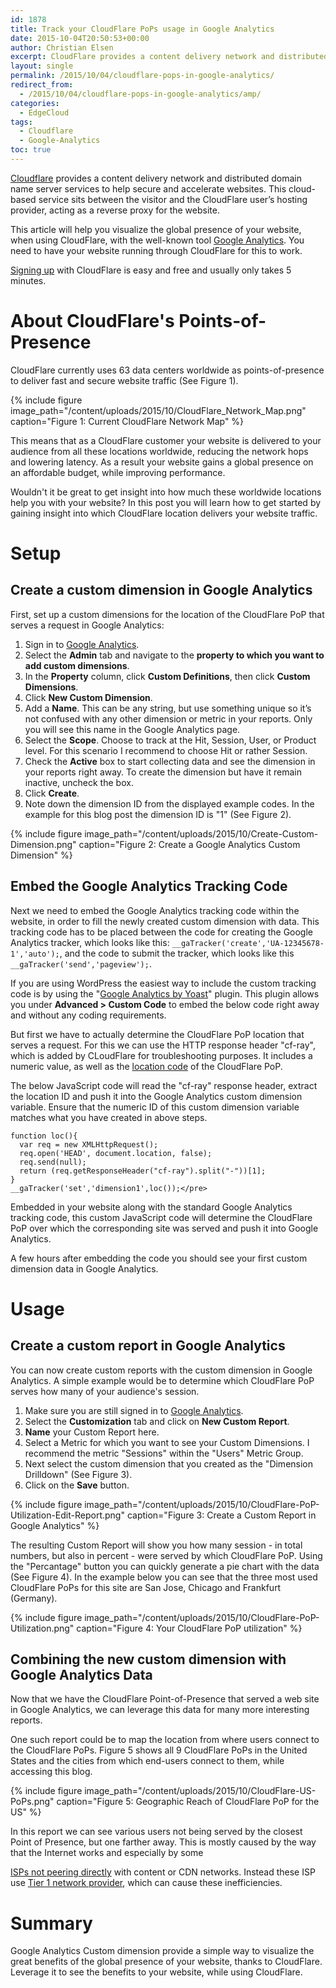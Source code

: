 ```yaml
---
id: 1878
title: Track your CloudFlare PoPs usage in Google Analytics
date: 2015-10-04T20:50:53+00:00
author: Christian Elsen
excerpt: CloudFlare provides a content delivery network and distributed domain name server services to help secure and accelerate websites. This cloud-based service sits between the visitor and the CloudFlare user’s hosting provider, acting as a reverse proxy for the website. This article will help you visualize the global presence of your website, when using CloudFlare, with the well-known tool Google Analytics. You need to have your website running through CloudFlare for this to work.
layout: single
permalink: /2015/10/04/cloudflare-pops-in-google-analytics/
redirect_from:
  - /2015/10/04/cloudflare-pops-in-google-analytics/amp/
categories:
  - EdgeCloud
tags:
  - Cloudflare
  - Google-Analytics
toc: true
---
```

[Cloudflare](https://www.cloudflare.com/) provides a content delivery network and distributed domain name server services to help secure and accelerate websites. This cloud-based service sits between the visitor and the CloudFlare user’s hosting provider, acting as a reverse proxy for the website.

This article will help you visualize the global presence of your website, when using CloudFlare, with the well-known tool [Google Analytics](https://www.google.com/analytics/). You need to have your website running through CloudFlare for this to work.

[Signing up](https://www.cloudflare.com/a/sign-up) with CloudFlare is easy and free and usually only takes 5 minutes.

# About CloudFlare's Points-of-Presence

CloudFlare currently uses 63 data centers worldwide as points-of-presence to deliver fast and secure website traffic (See Figure 1).

{% include figure image_path="/content/uploads/2015/10/CloudFlare_Network_Map.png" caption="Figure 1: Current CloudFlare Network Map" %}

This means that as a CloudFlare customer your website is delivered to your audience from all these locations worldwide, reducing the network hops and lowering latency. As a result your website gains a global presence on an affordable budget, while improving performance.

Wouldn't it be great to get insight into how much these worldwide locations help you with your website? In this post you will learn how to get started by gaining insight into which CloudFlare location delivers your website traffic.

# Setup

## Create a custom dimension in Google Analytics

First, set up a custom dimensions for the location of the CloudFlare PoP that serves a request in Google Analytics:

  1. Sign in to [Google Analytics](https://www.google.com/analytics/web/#home/).
  2. Select the **Admin** tab and navigate to the **property to which you want to add custom dimensions**.
  3. In the **Property** column, click **Custom Definitions**, then click **Custom Dimensions**.
  4. Click **New Custom Dimension**.
  5. Add a **Name**.
  This can be any string, but use something unique so it’s not confused with any other dimension or metric in your reports. Only you will see this name in the Google Analytics page.
  6. Select the **Scope**.
  Choose to track at the Hit, Session, User, or Product level. For this scenario I recommend to choose Hit or rather Session.
  7. Check the **Active** box to start collecting data and see the dimension in your reports right away. To create the dimension but have it remain inactive, uncheck the box.
  8. Click **Create**.
  9. Note down the dimension ID from the displayed example codes. In the example for this blog post the dimension ID is "1" (See Figure 2).

{% include figure image_path="/content/uploads/2015/10/Create-Custom-Dimension.png" caption="Figure 2: Create a Google Analytics Custom Dimension" %}

## Embed the Google Analytics Tracking Code

Next we need to embed the Google Analytics tracking code within the website, in order to fill the newly created custom dimension with data. This tracking code has to be placed between the code for creating the Google Analytics tracker, which looks like this: `__gaTracker('create','UA-12345678-1','auto');`, and the code to submit the tracker, which looks like this `__gaTracker('send','pageview');`.

If you are using WordPress the easiest way to include the custom tracking code is by using the "[Google Analytics by Yoast](https://wordpress.org/plugins/google-analytics-for-wordpress/)" plugin. This plugin allows you under **Advanced > Custom Code** to embed the below code right away and without any coding requirements.

But first we have to actually determine the CloudFlare PoP location that serves a request. For this we can use the HTTP response header "cf-ray", which is added by CLoudFlare for troubleshooting purposes. It includes a numeric value, as well as the [location code](https://www.cloudflarestatus.com/) of the CloudFlare PoP.

The below JavaScript code will read the "cf-ray" response header, extract the location ID and push it into the Google Analytics custom dimension variable. Ensure that the numeric ID of this custom dimension variable matches what you have created in above steps.
```
function loc(){
  var req = new XMLHttpRequest();
  req.open('HEAD', document.location, false);
  req.send(null);
  return (req.getResponseHeader("cf-ray").split("-"))[1];
}
__gaTracker('set','dimension1',loc());</pre>
```
Embedded in your website along with the standard Google Analytics tracking code, this custom JavaScript code will determine the CloudFlare PoP over which the corresponding site was served and push it into Google Analytics.

A few hours after embedding the code you should see your first custom dimension data in Google Analytics.

# Usage

## Create a custom report in Google Analytics

You can now create custom reports with the custom dimension in Google Analytics. A simple example would be to determine which CloudFlare PoP serves how many of your audience's session.

  1. Make sure you are still signed in to [Google Analytics](https://www.google.com/analytics/web/#home/).
  2. Select the **Customization** tab and click on **New Custom Report**.
  3. **Name** your Custom Report here.
  4. Select a Metric for which you want to see your Custom Dimensions. I recommend the metric "Sessions" within the "Users" Metric Group.
  5. Next select the custom dimension that you created as the "Dimension Drilldown" (See Figure 3).
  6. Click on the **Save** button.

{% include figure image_path="/content/uploads/2015/10/CloudFlare-PoP-Utilization-Edit-Report.png" caption="Figure 3: Create a Custom Report in Google Analytics" %}

The resulting Custom Report will show you how many session - in total numbers, but also in percent - were served by which CloudFlare PoP. Using the "Percantage" button you can quickly generate a pie chart with the data (See Figure 4). In the example below you can see that the three most used CloudFlare PoPs for this site are San Jose, Chicago and Frankfurt (Germany).

{% include figure image_path="/content/uploads/2015/10/CloudFlare-PoP-Utilization.png" caption="Figure 4: Your CloudFlare PoP utilization" %}

## Combining the new custom dimension with Google Analytics Data

Now that we have the CloudFlare Point-of-Presence that served a web site in Google Analytics, we can leverage this data for many more interesting reports.

One such report could be to map the location from where users connect to the CloudFlare PoPs. Figure 5 shows all 9 CloudFlare PoPs in the United States and the cities from which end-users connect to them, while accessing this blog.

{% include figure image_path="/content/uploads/2015/10/CloudFlare-US-PoPs.png" caption="Figure 5: Geographic Reach of CloudFlare PoP for the US" %}

In this report we can see various users not being served by the closest Point of Presence, but one farther away. This is mostly caused by the way that the Internet works and especially by some

[ISPs not peering directly](https://blog.cloudflare.com/the-relative-cost-of-bandwidth-around-the-world/) with content or CDN networks. Instead these ISP use [Tier 1 network provider](https://en.wikipedia.org/wiki/Tier_1_network), which can cause these inefficiencies.

# Summary

Google Analytics Custom dimension provide a simple way to visualize the great benefits of the global presence of your website, thanks to CloudFlare. Leverage it to see the benefits to your website, while using CloudFlare.
